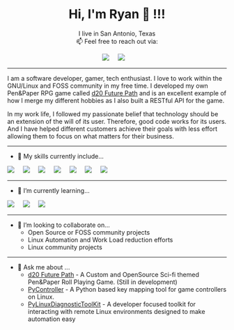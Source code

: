 <h1 align='center'> Hi, I'm Ryan 👋 !!! </h1>

<p align='center'>
  I live in San Antonio, Texas <br> 📫  Feel free to reach out via:
</p>

<p align='center'>
  <a href="https://www.linkedin.com/in/ryan-henrichson-396a3979/"><img src="https://img.shields.io/badge/linkedin-%230077B5.svg?&style=for-the-badge&logo=linkedin&logoColor=white" /></a>&nbsp;&nbsp;&nbsp;&nbsp;
  <a href="mailto:orcephrye@gmail.com"><img src="https://img.shields.io/badge/gmail-%23D14836.svg?&style=for-the-badge&logo=gmail&logoColor=white" /></a>&nbsp;&nbsp;&nbsp;&nbsp;
</p>

---

I am a software developer, gamer, tech enthusiast. I love to work within the GNU/Linux and FOSS community in my free 
time. I developed my own Pen&Paper RPG game called [d20 Future Path](http://d20futurepath.com/index.php?title=FuturePath)
and is an excellent example of how I merge my different hobbies as I also built a RESTful API for the game. 

In my work life, I followed my passionate belief that technology should be an extension of the will of its user. 
Therefore, good code works for its users. And I have helped different customers achieve their goals with less effort 
allowing them to focus on what matters for their business.

---
- 🔭 My skills currently include... </p>

<img src="https://img.shields.io/badge/Python-3776AB?style=for-the-badge&logo=python&logoColor=white" />&nbsp;&nbsp;&nbsp;&nbsp;
<img src="https://img.shields.io/badge/JavaScript-323330?style=for-the-badge&logo=javascript&logoColor=F7DF1E" />&nbsp;&nbsp;&nbsp;&nbsp;
<img src="https://img.shields.io/badge/HTML5-E34F26?style=for-the-badge&logo=html5&logoColor=white" />&nbsp;&nbsp;&nbsp;&nbsp;
<img src="https://img.shields.io/badge/C-00599C?style=for-the-badge&logo=c&logoColor=white" />&nbsp;&nbsp;&nbsp;&nbsp;
<img src="https://img.shields.io/badge/C%2B%2B-00599C?style=for-the-badge&logo=c%2B%2B&logoColor=white" />&nbsp;&nbsp;&nbsp;&nbsp;
<img src="https://img.shields.io/badge/MongoDB-4EA94B?style=for-the-badge&logo=mongodb&logoColor=white" />&nbsp;&nbsp;&nbsp;&nbsp;
<img src="https://img.shields.io/badge/Flask-000000?style=for-the-badge&logo=flask&logoColor=white" />&nbsp;&nbsp;&nbsp;&nbsp;


---
- 🌱 I’m currently learning...

<img src="https://img.shields.io/badge/Rust-000000?style=for-the-badge&logo=rust&logoColor=white" />&nbsp;&nbsp;&nbsp;&nbsp;
<img src="https://img.shields.io/badge/Go-00ADD8?style=for-the-badge&logo=go&logoColor=white" />&nbsp;&nbsp;&nbsp;&nbsp;
<img src="https://img.shields.io/badge/Node.js-43853D?style=for-the-badge&logo=node.js&logoColor=white" />&nbsp;&nbsp;&nbsp;&nbsp;

---
- 👯 I’m looking to collaborate on... 
  - Open Source or FOSS community projects
  - Linux Automation and Work Load reduction efforts
  - Linux community projects
---
- 💬 Ask me about ...
  - [d20 Future Path](http://d20futurepath.com/index.php?title=FuturePath) - A Custom and OpenSource Sci-fi themed Pen&Paper Roll Playing Game. (Still in development)
  - [PyController](https://github.com/orcephrye/PyController) - A Python based key mapping tool for game controllers on Linux.
  - [PyLinuxDiagnosticToolKit](https://github.com/orcephrye/PyLinuxDiagnosticToolKit) - A developer focused toolkit for interacting with remote Linux environments designed to make automation easy

<!--
**orcephrye/orcephrye** is a ✨ _special_ ✨ repository because its `README.md` (this file) appears on your GitHub profile.

Here are some ideas to get you started:

- 🔭 I’m currently working on ...
- 🌱 I’m currently learning ...
- 👯 I’m looking to collaborate on ...
- 🤔 I’m looking for help with ...
- 💬 Ask me about ...
- 📫 How to reach me: ...
- 😄 Pronouns: ...
- ⚡ Fun fact: ...
-->
